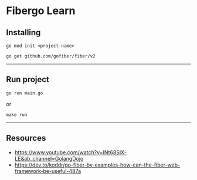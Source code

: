 # Fibergo Learn

## Installing 
`
go mod init <project-name>
`

`
go get github.com/gofiber/fiber/v2
`

---

## Run project 

`
go run main.go
`

or

`
make run
`

---


## Resources

- https://www.youtube.com/watch?v=INt68SlX-LE&ab_channel=GolangDojo
- https://dev.to/koddr/go-fiber-by-examples-how-can-the-fiber-web-framework-be-useful-487a
